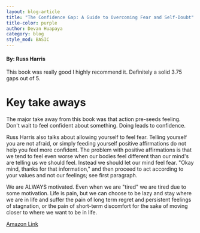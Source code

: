 ```yaml
---
layout: blog-article
title: "The Confidence Gap: A Guide to Overcoming Fear and Self-Doubt"
title-color: purple
author: Devan Huapaya
category: blog
style_mod: BASIC
---
```

#### By: Russ Harris
This book was really good I highly recommend it. Definitely a solid 3.75 gaps out of 5.

# Key take aways

The major take away from this book was that action pre-seeds feeling. Don't
wait to feel confident about something. Doing leads to confidence.

Russ Harris also talks about allowing yourself to feel fear. Telling yourself you are not afraid,
or simply feeding yourself positive affirmations do not help you feel more confident.
The problem with positive affirmations is that we tend to feel even worse
when our bodies feel different than our mind's are telling us we should feel.
Instead we should let our mind feel fear. "Okay mind, thanks for that information,"
and then proceed to act according to your values and not our feelings; see
first paragraph.

We are ALWAYS motivated. Even when we are "tired" we are tired due to some motivation.
Life is pain, but we can choose to be lazy and stay where we are in life and suffer
the pain of long term regret and persistent feelings of stagnation, or the pain of short-term discomfort for the sake of moving closer to where we want to be in life.

[Amazon Link](http://www.amazon.com/Confidence-Gap-Guide-Overcoming-Self-Doubt/dp/1590309235)
